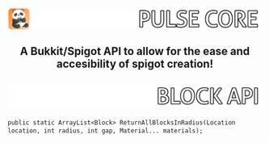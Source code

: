 <h2 align="center">
<br>
<img src="Images/Logo.png" alt="Panda Spigot Core" width="600">
<br>
<br>
A Bukkit/Spigot API to allow for the ease and accesibility of spigot creation!
<br>
</h2>

<h2 align="center">
<img src="Images/BlockAPI.png" alt="Panda Spigot Core" width="600">
</h2>

```
public static ArrayList<Block> ReturnAllBlocksInRadius(Location location, int radius, int gap, Material... materials);
```




